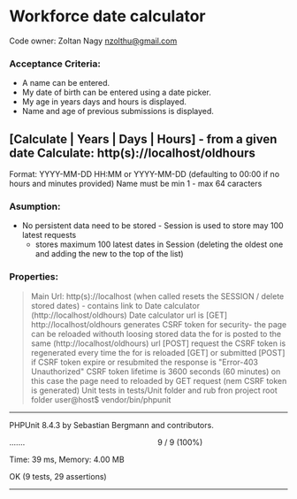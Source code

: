 # Workforce date calculator

Code owner: Zoltan Nagy <nzolthu@gmail.com>
### Acceptance Criteria:
- A name can be entered.
- My date of birth can be entered using a date picker.
- My age in years days and hours is displayed.
- Name and age of previous submissions is displayed.

[Calculate | Years | Days | Hours] - from a given date
Calculate: http(s)://localhost/oldhours
- 
Format: YYYY-MM-DD HH:MM or YYYY-MM-DD (defaulting to 00:00 if no hours and minutes provided)
Name must be min 1 - max 64 caracters 
### Asumption:
- No persistent data need to be stored - Session is used to store may 100 latest requests
    - stores maximum 100 latest dates in Session (deleting the oldest one and adding the new to the top of the list)

### Properties:
> Main Url: http(s)://localhost (when called resets the SESSION / delete stored dates) - contains link to Date calculator (http://localhost/oldhours)
> Date calculator url is [GET] http://localhost/oldhours
> generates CSRF token for security- the page can be reloaded withouth loosing stored data
> the for is posted to the same (http://localhost/oldhours) url [POST] request
> the CSRF token is regenerated every time the for is reloaded [GET] or submitted [POST]
> if CSRF token expire or resubmited the response is "Error-403 Unauthorized" 
> CSRF token lifetime is 3600 seconds (60 minutes)
> on this case the page need to reloaded by GET request (nem CSRF token is generated)
> Unit tests in tests/Unit folder and rub fron project root folder
user@host$ vendor/bin/phpunit
__________________________________________________________________________________________
PHPUnit 8.4.3 by Sebastian Bergmann and contributors.

.......                                                             9 / 9 (100%)

Time: 39 ms, Memory: 4.00 MB

OK (9 tests, 29 assertions)
__________________________________________________________________________________________
